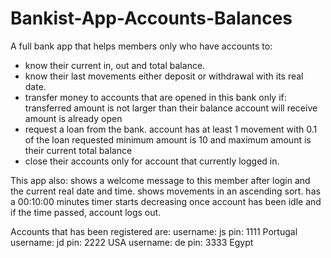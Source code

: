 # Bankist-App-Accounts-Balances
A full bank app that helps members only who have accounts to:
- know their current in, out and total balance.
- know their last movements either deposit or withdrawal with its real date.
- transfer money to accounts that are opened in this bank only if:
  transferred amount is not larger than their balance
  account will receive amount is already open
- request a loan from the bank.
  account has at least 1 movement with 0.1 of the loan requested
  minimum amount is 10 and maximum amount is their current total balance
- close their accounts only for account that currently logged in.

This app also:
shows a welcome message to this member after login and the current real date and time.
shows movements in an ascending sort.
has a 00:10:00 minutes timer starts decreasing once account has been idle and if the time passed, account logs out.

Accounts that has been registered are:
  username: js    pin: 1111    Portugal
  username: jd    pin: 2222    USA
  username: de    pin: 3333    Egypt
